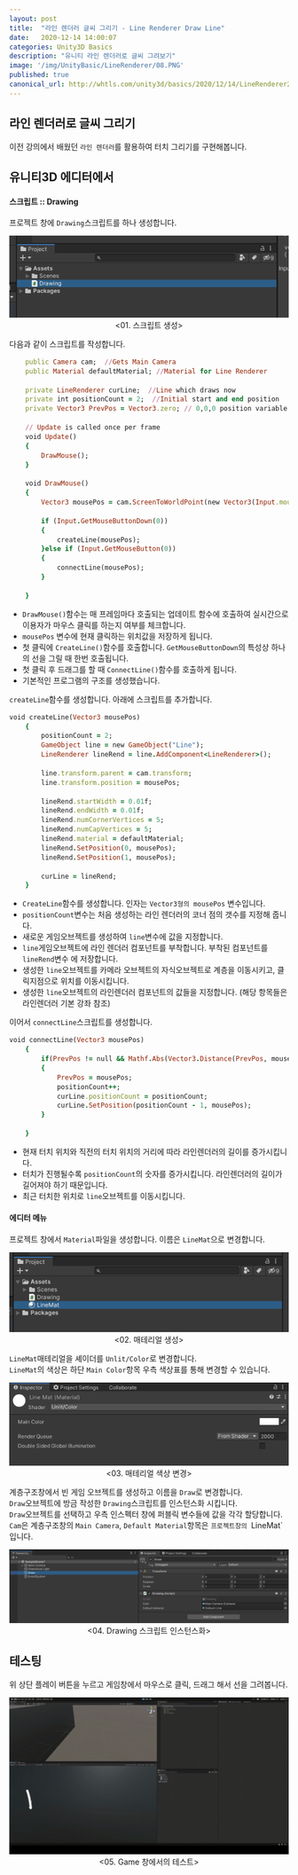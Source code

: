 ```yaml
---
layout: post
title:  "라인 렌더러 글씨 그리기 - Line Renderer Draw Line"
date:   2020-12-14 14:00:07
categories: Unity3D Basics
description: "유니티 라인 렌더러로 글씨 그려보기"
image: '/img/UnityBasic/LineRenderer/08.PNG'
published: true
canonical_url: http://whtls.com/unity3d/basics/2020/12/14/LineRenderer2/
---
```


## 라인 렌더러로 글씨 그리기
이전 강의에서 배웠던 `라인 렌더러`를 활용하여 터치 그리기를 구현해봅니다.   
  
## 유니티3D 에디터에서  
  
#### 스크립트 :: Drawing  
  
프로젝트 창에 `Drawing`스크립트를 하나 생성합니다.  
<p align="center"><img src="/img/UnityBasic/LineRenderer2/01.PNG"><br/>
<01. 스크립트 생성></p>  
  
다음과 같이 스크립트를 작성합니다.
```ruby
    public Camera cam;  //Gets Main Camera
    public Material defaultMaterial; //Material for Line Renderer

    private LineRenderer curLine;  //Line which draws now
    private int positionCount = 2;  //Initial start and end position
    private Vector3 PrevPos = Vector3.zero; // 0,0,0 position variable

    // Update is called once per frame
    void Update()
    {
        DrawMouse();
    }

    void DrawMouse()
    {
        Vector3 mousePos = cam.ScreenToWorldPoint(new Vector3(Input.mousePosition.x, Input.mousePosition.y, 0.3f));

        if (Input.GetMouseButtonDown(0))
        {
            createLine(mousePos);
        }else if (Input.GetMouseButton(0))
        {
            connectLine(mousePos);
        }
        
    }
```

* `DrawMouse()`함수는 매 프레임마다 호출되는 업데이트 함수에 호출하여 실시간으로 이용자가 마우스 클릭를 하는지 여부를 체크합니다.  
* `mousePos` 변수에 현재 클릭하는 위치값을 저장하게 됩니다.  
* 첫 클릭에 `CreateLine()`함수를 호출합니다. `GetMouseButtonDown`의 특성상 하나의 선을 그릴 때 한번 호출됩니다.  
* 첫 클릭 후 드래그를 할 때 `ConnectLine()`함수를 호출하게 됩니다.
* 기본적인 프로그램의 구조를 생성했습니다.  

`createLine`함수를 생성합니다. 아래에 스크립트를 추가합니다.  

```ruby
void createLine(Vector3 mousePos)
    {
        positionCount = 2;  
        GameObject line = new GameObject("Line");
        LineRenderer lineRend = line.AddComponent<LineRenderer>();

        line.transform.parent = cam.transform;
        line.transform.position = mousePos;

        lineRend.startWidth = 0.01f;
        lineRend.endWidth = 0.01f;
        lineRend.numCornerVertices = 5;
        lineRend.numCapVertices = 5;
        lineRend.material = defaultMaterial;
        lineRend.SetPosition(0, mousePos);
        lineRend.SetPosition(1, mousePos);

        curLine = lineRend;
    }
```
  
* `CreateLine`함수를 생성합니다. 인자는 `Vector3형의 mousePos` 변수입니다.  
* `positionCount`변수는 처음 생성하는 라인 렌더러의 코너 점의 갯수를 지정해 줍니다.  
* 새로운 게임오브젝트를 생성하여 `line`변수에 값을 지정합니다.  
* `line`게임오브젝트에 라인 렌더러 컴포넌트를 부착합니다. 부착된 컴포넌트를 `lineRend`변수 에 저장합니다.  
* 생성한 `line`오브젝트를 카메라 오브젝트의 자식오브젝트로 계층을 이동시키고, 클릭지점으로 위치를 이동시킵니다.
* 생성한 `line`오브젝트의 라인렌더러 컴포넌트의 값들을 지정합니다. (해당 항목들은 라인렌더러 기본 강좌 참조)  
  
이어서 `connectLine`스크립트를 생성합니다.  
  
```ruby
void connectLine(Vector3 mousePos)
    {
        if(PrevPos != null && Mathf.Abs(Vector3.Distance(PrevPos, mousePos)) >= 0.001f)
        {
            PrevPos = mousePos;
            positionCount++;
            curLine.positionCount = positionCount;
            curLine.SetPosition(positionCount - 1, mousePos);
        }
        
    }
```
  
* 현재 터치 위치와 직전의 터치 위치의 거리에 따라 라인렌더러의 길이를 증가시킵니다.
* 터치가 진행될수록 `positionCount`의 숫자를 증가시킵니다. 라인렌더러의 길이가 길어져야 하기 때문입니다.  
* 최근 터치한 위치로 `line`오브젝트를 이동시킵니다.   

#### 에디터 메뉴  

프로젝트 창에서 `Material`파일을 생성합니다. 이름은 `LineMat`으로 변경합니다.  
<p align="center"><img src="/img/UnityBasic/LineRenderer2/03.PNG"><br/>
<02. 매테리얼 생성></p>  

`LineMat`매테리얼을 셰이더를 `Unlit/Color`로 변경합니다.  
`LineMat`의 색상은 하단 `Main Color`항목 우측 색상표를 통해 변경할 수 있습니다.  
<p align="center"><img src="/img/UnityBasic/LineRenderer2/04.PNG"><br/>
<03. 매테리얼 색상 변경></p>  
  
계층구조창에서 빈 게임 오브젝트를 생성하고 이름을 `Draw`로 변경합니다.  
`Draw`오브젝트에 방금 작성한 `Drawing`스크립트를 인스턴스화 시킵니다.  
`Draw`오브젝트를 선택하고 우측 인스펙터 창에 퍼블릭 변수들에 값을 각각 할당합니다.  
`Cam`은 계층구조창의 `Main Camera`, `Default Material`항목은 `프로젝트창의 `LineMat`입니다.
<p align="center"><img src="/img/UnityBasic/LineRenderer2/02.PNG"><br/>
<04. Drawing 스크립트 인스턴스화></p>  
  
## 테스팅  
위 상단 플레이 버튼을 누르고 게임창에서 마우스로 클릭, 드래그 해서 선을 그려봅니다.  
<p align="center"><img src="/img/UnityBasic/LineRenderer2/05.gif"><br/>
<05. Game 창에서의 테스트></p>  
